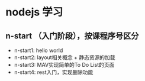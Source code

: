 
# nodejs 学习

## n-start （入门阶段），按课程序号区分

* n-start1: hello world
* n-start2: layout相关概念 + 静态资源的加载
* n-start3: MAV实现简单的To Do List的页面
* n-start4: rest入门，实现删除功能
